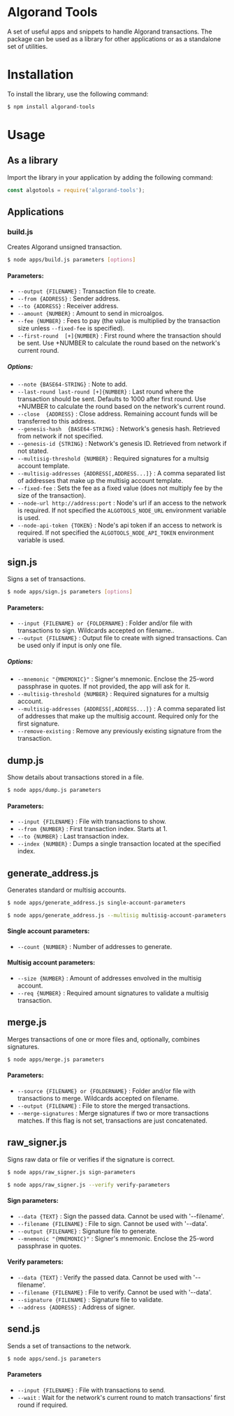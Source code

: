 # Algorand Tools

A set of useful apps and snippets to handle Algorand transactions. The package can be used as a library for other applications or as a standalone set of utilities.

# Installation

To install the library, use the following command:
```sh
$ npm install algorand-tools
```

# Usage

## As a library

Import the library in your application by adding the following command:

```javascript
const algotools = require('algorand-tools');
```

## Applications

### build.js

Creates Algorand unsigned transaction.

```sh
$ node apps/build.js parameters [options]
```

#### Parameters:

* `--output {FILENAME}` : Transaction file to create.
* `--from {ADDRESS}` : Sender address.
* `--to {ADDRESS}` : Receiver address.
* `--amount {NUMBER}` : Amount to send in microalgos.
* `--fee {NUMBER}` : Fees to pay (the value is multiplied by the transaction size unless `--fixed-fee` is specified).
* `--first-round  [+]{NUMBER}` : First round where the transaction should be sent. Use +NUMBER to calculate the round based on the network's current round.

##### Options:

* `--note {BASE64-STRING}` : Note to add.
* `--last-round last-round [+]{NUMBER}` : Last round where the transaction should be sent. Defaults to 1000 after first round. Use +NUMBER to calculate the round based on the network's current round.
* `--close  {ADDRESS}` : Close address. Remaining account funds will be transferred to this address.
* `--genesis-hash  {BASE64-STRING}` : Network's genesis hash. Retrieved from network if not specified.
* `--genesis-id {STRING}` : Network's genesis ID. Retrieved from network if not stated.
* `--multisig-threshold {NUMBER}` : Required signatures for a multsig account template.
* `--multisig-addresses {ADDRESS[,ADDRESS...]}` : A comma separated list of addresses that make up the multisig account template.
* `--fixed-fee` : Sets the fee as a fixed value (does not multiply fee by the size of the transaction).
* `--node-url http://address:port` : Node's url if an access to the network is required. If not specified the `ALGOTOOLS_NODE_URL` environment variable is used.
* `--node-api-token {TOKEN}` : Node's api token if an access to network is required. If not specified the `ALGOTOOLS_NODE_API_TOKEN` environment variable is used.

## sign.js

Signs a set of transactions.

```sh
$ node apps/sign.js parameters [options]
```

#### Parameters:
* `--input {FILENAME} or {FOLDERNAME}` : Folder and/or file with transactions to sign. Wildcards accepted on filename..
* `--output {FILENAME}` : Output file to create with signed transactions. Can be used only if input is only one file.

##### Options:
* `--mnemonic "{MNEMONIC}"` : Signer's mnemonic. Enclose the 25-word passphrase in quotes. If not provided, the app will ask for it.
* `--multisig-threshold {NUMBER}` : Required signatures for a multsig account.
* `--multisig-addresses {ADDRESS[,ADDRESS...]}` : A comma separated list of addresses that make up the multisig account. Required only for the first signature.
* `--remove-existing` : Remove any previously existing signature from the transaction.

## dump.js 

Show details about transactions stored in a file.

```sh
$ node apps/dump.js parameters
```

#### Parameters:

* `--input {FILENAME}` : File with transactions to show.
* `--from {NUMBER}` : First transaction index. Starts at 1.
* `--to {NUMBER}` : Last transaction index.
* `--index {NUMBER}` : Dumps a single transaction located at the specified index.

## generate_address.js

Generates standard or multisig accounts.

```sh
$ node apps/generate_address.js single-account-parameters
```

```sh
$ node apps/generate_address.js --multisig multisig-account-parameters
```

#### Single account parameters:

* `--count {NUMBER}` : Number of addresses to generate.

#### Multisig account parameters:

* `--size {NUMBER}` : Amount of addresses envolved in the multisig account.
* `--req {NUMBER}` : Required amount signatures to validate a multisig transaction.

## merge.js 

Merges transactions of one or more files and, optionally, combines signatures.

```sh
$ node apps/merge.js parameters
```

#### Parameters:

* `--source {FILENAME} or {FOLDERNAME}` : Folder and/or file with transactions to merge. Wildcards accepted on filename.
* `--output {FILENAME}` : File to store the merged transactions.
* `--merge-signatures` : Merge signatures if two or more transactions matches. If this flag is not set, transactions are just concatenated.

## raw_signer.js

Signs raw data or file or verifies if the signature is correct.

```sh
$ node apps/raw_signer.js sign-parameters
```

```sh
$ node apps/raw_signer.js --verify verify-parameters
```

#### Sign parameters:

* `--data {TEXT}` : Sign the passed data. Cannot be used with '--filename'.
* `--filename {FILENAME}` : File to sign. Cannot be used with '--data'.
* `--output {FILENAME}` : Signature file to generate.
* `--mnemonic "{MNEMONIC}"` : Signer's mnemonic. Enclose the 25-word passphrase in quotes.

#### Verify parameters:

* `--data {TEXT}` : Verify the passed data. Cannot be used with '--filename'.
* `--filename {FILENAME}` : File to verify. Cannot be used with '--data'.
* `--signature {FILENAME}` : Signature file to validate.
* `--address {ADDRESS}` : Address of signer.

## send.js

Sends a set of transactions to the network.

```sh
$ node apps/send.js parameters
```

#### Parameters

* `--input {FILENAME}` : File with transactions to send.
* `--wait` : Wait for the network's current round to match transactions' first round if required.
